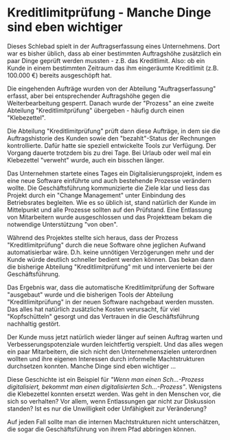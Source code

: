 # Kreditlimitprüfung - Manche Dinge sind eben wichtiger

Dieses Schlebad spielt in der Auftragserfassung eines Unternehmens. Dort war es bisher üblich, dass ab einer bestimmten Auftragshöhe zusätzlich ein paar Dinge geprüft werden mussten - z.B. das Kreditlimit. Also: ob ein Kunde in einem bestimmten Zeitraum das ihm eingeräumte Kreditlimit (z.B. 100.000 €) bereits ausgeschöpft hat. 

Die eingehenden Aufträge wurden von der Abteilung "Auftragserfassung" erfasst, aber bei entsprechender Auftragshöhe gegen die Weiterbearbeitung gesperrt. Danach wurde der "Prozess" an eine zweite Abteilung "Kreditlimitprüfung" übergeben - häufig durch einen "Klebezettel". 

Die Abteilung "Kreditlimitprüfung" prüft dann diese Aufträge, in dem sie die Auftragshistorie des Kunden sowie den "bezahlt"-Status der Rechnungen kontrollierte. Dafür hatte sie speziell entwickelte Tools zur Verfügung. Der Vorgang dauerte trotzdem bis zu drei Tage. Bei Urlaub oder weil mal ein Klebezettel "verweht" wurde, auch ein bisschen länger. 

Das Unternehmen startete eines Tages ein Digitalisierungsprojekt, indem es eine neue Software einführte und auch bestehende Prozesse verändern wollte. Die Geschäftsführung kommunizierte die Ziele klar und liess das Projekt durch ein "Change Management" unter Einbindung des Betriebsrates begleiten. Wie es so üblich ist, stand natürlich der Kunde im Mittelpunkt und alle Prozesse sollten auf den Prüfstand. Eine Entlassung von Mitarbeitern wurde ausgeschlossen und das Projektteam bekam die notwendige Unterstützung "von oben". 

Während des Projektes stellte sich heraus, dass der Prozess "Kreditlimitprüfung" durch die neue Software ohne jeglichen Aufwand automatisierbar wäre. D.h. keine unnötigen Verzögerungen mehr und der Kunde würde deutlich schneller bedient werden können. Das bekan dann die bisherige Abteilung "Kreditlimitprüfung" mit und intervenierte bei der Geschäftsführung. 

Das Ergebnis war, dass die automatische Kreditlimitprüfung der Software "ausgebaut" wurde und die bisherigen Tools der Abteilung "Kreditlimitprüfung" in der neuen Software nachgebaut werden mussten. Das alles hat natürlich zusätzliche Kosten verursacht, für viel "Kopfschütteln" gesorgt und das Vertrauen in die Geschäftsführung nachhaltig gestört. 

Der Kunde muss jetzt natürlich wieder länger auf seinen Auftrag warten und Verbesserungspotenziale wurden leichtfertig verspielt. Und das alles wegen ein paar Mitarbeitern, die sich nicht den Unternehmenszielen unterordnen wollten und ihre eigenen Interessen durch informelle Machtstrukturen durchsetzen konnten. Manche Dinge sind eben wichtiger ...


Diese Geschichte ist ein Beispiel für *"Wenn man einen Sch...-Prozess digitalisiert, bekommt man einen digitalisierten Sch...-Prozess"*. Wenigstens die Klebezettel konnten ersetzt werden. Was geht in den Menschen vor, die sich so verhalten? Vor allem, wenn Entlassungen gar nicht zur Diskussion standen? Ist es nur die Unwilligkeit oder Unfähigkeit zur Veränderung?

Auf jeden Fall sollte man die internen Machtstrukturen nicht unterschätzen, die sogar die Geschäftsführung von ihrem Pfad abbringen können.



